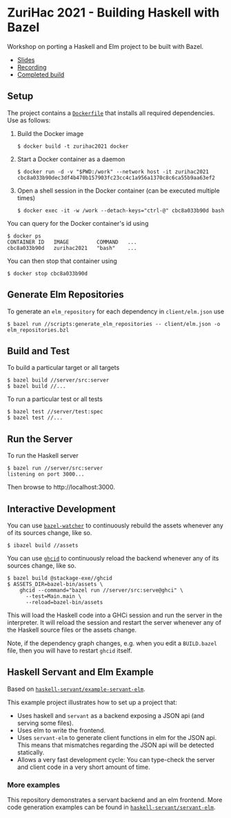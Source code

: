 # ZuriHac 2021 - Building Haskell with Bazel

Workshop on porting a Haskell and Elm project to be built with Bazel.

- [Slides](./slides/zurihac_2021.pdf)
- [Recording](https://youtu.be/GV5MG05rWO0)
- [Completed build](https://github.com/aherrmann/example-servant-elm/tree/solution)

## Setup

The project contains a [`Dockerfile`](docker/Dockerfile) that installs all
required dependencies. Use as follows:

1. Build the Docker image
    ```
    $ docker build -t zurihac2021 docker
    ```
2. Start a Docker container as a daemon
    ```
    $ docker run -d -v "$PWD:/work" --network host -it zurihac2021
    cbc8a033b90dec3df4b470b157903fc23cc4c1a956a1370c8c6ca55b9aa63ef2
    ```
3. Open a shell session in the Docker container (can be executed multiple times)
    ```
    $ docker exec -it -w /work --detach-keys="ctrl-@" cbc8a033b90d bash
    ```

You can query for the Docker container's id using
```
$ docker ps
CONTAINER ID   IMAGE         COMMAND   ...
cbc8a033b90d   zurihac2021   "bash"    ...
```

You can then stop that container using
```
$ docker stop cbc8a033b90d
```

## Generate Elm Repositories

To generate an `elm_repository` for each dependency in `client/elm.json` use
```
$ bazel run //scripts:generate_elm_repositories -- client/elm.json -o elm_repositories.bzl
```

## Build and Test

To build a particular target or all targets
```
$ bazel build //server/src:server
$ bazel build //...
```

To run a particular test or all tests
```
$ bazel test //server/test:spec
$ bazel test //...
```

## Run the Server

To run the Haskell server
```
$ bazel run //server/src:server
listening on port 3000...
```

Then browse to http://localhost:3000.

## Interactive Development

You can use [`bazel-watcher`][bazel-watcher] to continuously rebuild the
assets whenever any of its sources change, like so.

```
$ ibazel build //assets
```

You can use [`ghcid`][ghcid] to continuously reload the backend whenever
any of its sources change, like so.

```
$ bazel build @stackage-exe//ghcid
$ ASSETS_DIR=bazel-bin/assets \
    ghcid --command="bazel run //server/src:serve@ghci" \
      --test=Main.main \
      --reload=bazel-bin/assets
```

This will load the Haskell code into a GHCi session and run the server in
the interpreter. It will reload the session and restart the server
whenever any of the Haskell source files or the assets change.

Note, if the dependency graph changes, e.g. when you edit a `BUILD.bazel`
file, then you will have to restart `ghcid` itself.

[bazel-watcher]: https://github.com/bazelbuild/bazel-watcher#readme
[ghcid]: https://github.com/ndmitchell/ghcid#readme

## Haskell Servant and Elm Example

Based on [`haskell-servant/example-servant-elm`](https://github.com/haskell-servant/example-servant-elm.git).

This example project illustrates how to set up a project that:

- Uses haskell and `servant` as a backend exposing a JSON api
  (and serving some files).
- Uses elm to write the frontend.
- Uses `servant-elm` to generate client functions in elm for the JSON api.
  This means that mismatches regarding the JSON api will be detected statically.
- Allows a very fast development cycle: You can type-check the server and
  client code in a very short amount of time.

### More examples

This repository demonstrates a servant backend and an elm frontend. More code generation examples can be found in [`haskell-servant/servant-elm`](https://github.com/haskell-servant/servant-elm/tree/master/examples).

